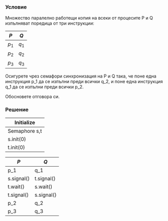 ### Условие

Множество паралелно работещи копия на всеки от процесите P и Q изпълняват
поредица от три инструкции:

|  $P$  |  $Q$  |
|-------|-------|
| $p_1$ | $q_1$ | 
| $p_2$ | $q_2$ | 
| $p_3$ | $q_3$ |

Осигурете чрез семафори синхронизация на P и Q така, че поне една инструкция p_1 да се изпълни
преди всички q_2, и поне една инструкция q_1 да се изпълни преди всички p_2.

Обосновете отговора си.


### Решение

| Initialize  |
|-------------|
| Semaphore s,t |
| s.init(0)   |
| t.init(0)   |


|  $P$  |  $Q$  | 
|-------|-------|
|p_1         | q_1|
|s.signal()  | t.signal()|
|t.wait()    | s.wait()|
|t.signal()  | s.signal()|
|p_2         | q_2|
|p_3         | q_3|